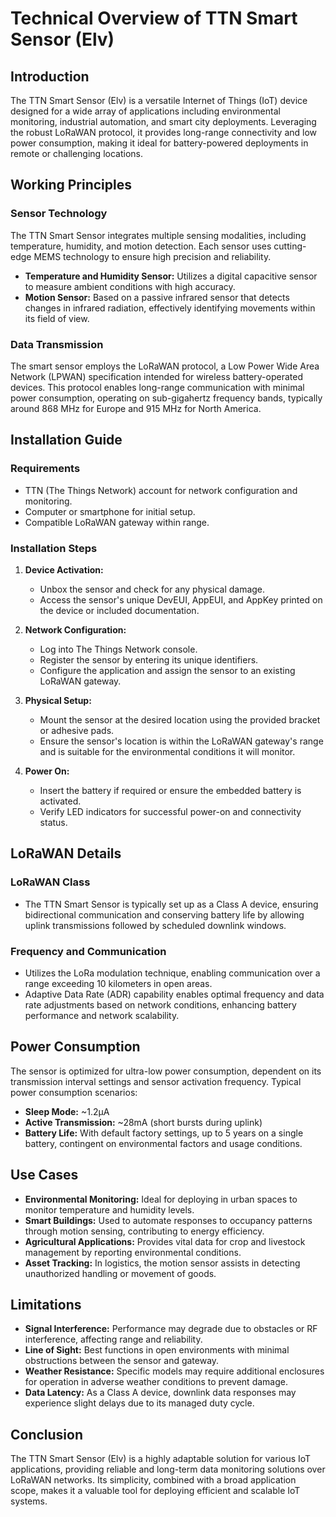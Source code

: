 # Technical Overview of TTN Smart Sensor (Elv)

## Introduction
The TTN Smart Sensor (Elv) is a versatile Internet of Things (IoT) device designed for a wide array of applications including environmental monitoring, industrial automation, and smart city deployments. Leveraging the robust LoRaWAN protocol, it provides long-range connectivity and low power consumption, making it ideal for battery-powered deployments in remote or challenging locations.

## Working Principles

### Sensor Technology
The TTN Smart Sensor integrates multiple sensing modalities, including temperature, humidity, and motion detection. Each sensor uses cutting-edge MEMS technology to ensure high precision and reliability. 

- **Temperature and Humidity Sensor:** Utilizes a digital capacitive sensor to measure ambient conditions with high accuracy. 
- **Motion Sensor:** Based on a passive infrared sensor that detects changes in infrared radiation, effectively identifying movements within its field of view.

### Data Transmission
The smart sensor employs the LoRaWAN protocol, a Low Power Wide Area Network (LPWAN) specification intended for wireless battery-operated devices. This protocol enables long-range communication with minimal power consumption, operating on sub-gigahertz frequency bands, typically around 868 MHz for Europe and 915 MHz for North America.

## Installation Guide

### Requirements
- TTN (The Things Network) account for network configuration and monitoring.
- Computer or smartphone for initial setup.
- Compatible LoRaWAN gateway within range.

### Installation Steps
1. **Device Activation:**
   - Unbox the sensor and check for any physical damage.
   - Access the sensor's unique DevEUI, AppEUI, and AppKey printed on the device or included documentation.

2. **Network Configuration:**
   - Log into The Things Network console.
   - Register the sensor by entering its unique identifiers.
   - Configure the application and assign the sensor to an existing LoRaWAN gateway.

3. **Physical Setup:**
   - Mount the sensor at the desired location using the provided bracket or adhesive pads.
   - Ensure the sensor's location is within the LoRaWAN gateway's range and is suitable for the environmental conditions it will monitor.

4. **Power On:**
   - Insert the battery if required or ensure the embedded battery is activated.
   - Verify LED indicators for successful power-on and connectivity status.

## LoRaWAN Details

### LoRaWAN Class
- The TTN Smart Sensor is typically set up as a Class A device, ensuring bidirectional communication and conserving battery life by allowing uplink transmissions followed by scheduled downlink windows.

### Frequency and Communication
- Utilizes the LoRa modulation technique, enabling communication over a range exceeding 10 kilometers in open areas.
- Adaptive Data Rate (ADR) capability enables optimal frequency and data rate adjustments based on network conditions, enhancing battery performance and network scalability.

## Power Consumption

The sensor is optimized for ultra-low power consumption, dependent on its transmission interval settings and sensor activation frequency. Typical power consumption scenarios:
- **Sleep Mode:** ~1.2µA
- **Active Transmission:** ~28mA (short bursts during uplink)
- **Battery Life:** With default factory settings, up to 5 years on a single battery, contingent on environmental factors and usage conditions.

## Use Cases

- **Environmental Monitoring:** Ideal for deploying in urban spaces to monitor temperature and humidity levels.
- **Smart Buildings:** Used to automate responses to occupancy patterns through motion sensing, contributing to energy efficiency.
- **Agricultural Applications:** Provides vital data for crop and livestock management by reporting environmental conditions.
- **Asset Tracking:** In logistics, the motion sensor assists in detecting unauthorized handling or movement of goods.

## Limitations

- **Signal Interference:** Performance may degrade due to obstacles or RF interference, affecting range and reliability.
- **Line of Sight:** Best functions in open environments with minimal obstructions between the sensor and gateway.
- **Weather Resistance:** Specific models may require additional enclosures for operation in adverse weather conditions to prevent damage.
- **Data Latency:** As a Class A device, downlink data responses may experience slight delays due to its managed duty cycle.

## Conclusion

The TTN Smart Sensor (Elv) is a highly adaptable solution for various IoT applications, providing reliable and long-term data monitoring solutions over LoRaWAN networks. Its simplicity, combined with a broad application scope, makes it a valuable tool for deploying efficient and scalable IoT systems.
